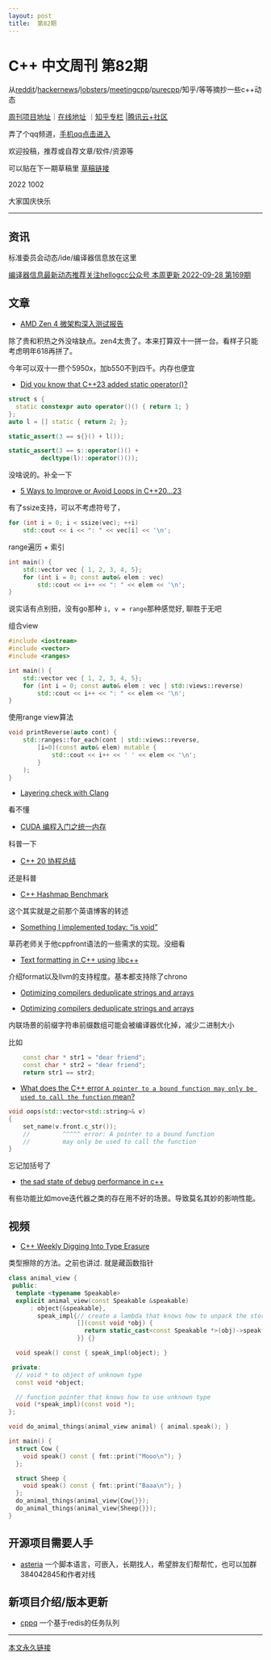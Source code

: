 ```yaml
---
layout: post
title:  第82期
---
```

# C++ 中文周刊 第82期


从[reddit](https://www.reddit.com/r/cpp/)/[hackernews](https://news.ycombinator.com/)/[lobsters](https://lobste.rs/)/[meetingcpp](https://www.meetingcpp.com/blog/blogroll/items/Meeting-Cpp-weekly-Blogroll-348.html)/[purecpp](http://www.purecpp.cn/)/知乎/等等摘抄一些c++动态



[周刊项目地址](https://github.com/wanghenshui/cppweeklynews)｜[在线地址](https://wanghenshui.github.io/cppweeklynews/) ｜[知乎专栏](https://www.zhihu.com/column/jieyaren) |[腾讯云+社区](https://cloud.tencent.com/developer/column/92884)

弄了个qq频道，[手机qq点击进入](https://qun.qq.com/qqweb/qunpro/share?_wv=3&_wwv=128&inviteCode=xzjHQ&from=246610&biz=ka)

欢迎投稿，推荐或自荐文章/软件/资源等



可以贴在下一期草稿里 [草稿链接](https://github.com/wanghenshui/cppweeklynews/pull/15)

2022 1002

大家国庆快乐

---

## 资讯

标准委员会动态/ide/编译器信息放在这里

[编译器信息最新动态推荐关注hellogcc公众号 本周更新 2022-09-28 第169期](https://github.com/hellogcc/osdt-weekly/blob/master/weekly-2022/2022-09-28.md)


## 文章

- [AMD Zen 4 微架构深入测试报告](https://zhuanlan.zhihu.com/p/568419115)

除了贵和积热之外没啥缺点。zen4太贵了。本来打算双十一拼一台。看样子只能考虑明年618再拼了。

今年可以双十一攒个5950x，加b550不到四千。内存也便宜


- [Did you know that C++23 added static operator()?](https://github.com/QuantlabFinancial/cpp_tip_of_the_week/blob/master/tips/298.md)



```cpp
struct s {
  static constexpr auto operator()() { return 1; }
};
auto l = [] static { return 2; };

static_assert(3 == s{}() + l());

static_assert(3 == s::operator()() +
         decltype(l)::operator()());
```

没啥说的。补全一下

- [5 Ways to Improve or Avoid Loops in C++20...23 ](https://www.cppstories.com/2022/improve-loops-cpp2b/)

有了ssize支持，可以不考虑符号了，

```cpp
for (int i = 0; i < ssize(vec); ++i)
    std::cout << i << ": " << vec[i] << '\n';

```
range遍历 + 索引

```cpp
int main() {
    std::vector vec { 1, 2, 3, 4, 5};
    for (int i = 0; const auto& elem : vec)
        std::cout << i++ << ": " << elem << '\n';
}

```
说实话有点别扭，没有go那种 `i, v = range`那种感觉好, 聊胜于无吧

组合view

```cpp
#include <iostream>
#include <vector>
#include <ranges>

int main() {
    std::vector vec { 1, 2, 3, 4, 5};
    for (int i = 0; const auto& elem : vec | std::views::reverse)
        std::cout << i++ << ": " << elem << '\n';
}

```

使用range view算法

```cpp
void printReverse(auto cont) {
    std::ranges::for_each(cont | std::views::reverse, 
        [i=0](const auto& elem) mutable {
            std::cout << i++ << ' ' << elem << '\n';
        }
    );
}

```

- [Layering check with Clang ](https://zhuanlan.zhihu.com/p/568130072)

看不懂

- [CUDA 编程入门之统一内存](https://zhuanlan.zhihu.com/p/567915643)

科普一下

- [C++ 20 协程总结](https://zhuanlan.zhihu.com/p/569480618)

还是科普

- [C++ Hashmap Benchmark](https://zhuanlan.zhihu.com/p/569618538)

这个其实就是之前那个英语博客的转述

- [Something I implemented today: “is void”](https://herbsutter.com/2022/09/25/something-i-implemented-today-is-void/)

草药老师关于他cppfront语法的一些需求的实现。没细看

- [Text formatting in C++ using libc++](https://blog.llvm.org/posts/2022-08-14-libc++-format/)

介绍format以及llvm的支持程度。基本都支持除了chrono

- [Optimizing compilers deduplicate strings and arrays](https://lemire.me/blog/2022/09/23/optimizing-compilers-deduplicate-strings-and-arrays/)


- [Optimizing compilers deduplicate strings and arrays](https://lemire.me/blog/2022/09/23/optimizing-compilers-deduplicate-strings-and-arrays/)

内联场景的前缀字符串前缀数组可能会被编译器优化掉，减少二进制大小

比如

```cpp
    const char * str1 = "dear friend";
    const char * str2 = "dear friend";
    return str1 == str2;
```

- [What does the C++ error `A pointer to a bound function may only be used to call the function` mean?](https://devblogs.microsoft.com/oldnewthing/20220926-00/?p=107212)

```cpp
void oops(std::vector<std::string>& v)
{
    set_name(v.front.c_str());
    //         ^^^^^ error: A pointer to a bound function
    //         may only be used to call the function
}
```

忘记加括号了


- [the sad state of debug performance in c++](https://vittorioromeo.info/index/blog/debug_performance_cpp.html)

有些功能比如move迭代器之类的存在用不好的场景。导致莫名其妙的影响性能。


## 视频

- [C++ Weekly Digging Into Type Erasure](https://www.youtube.com/watch?v=iMzEUdacznQ)

类型擦除的方法。之前也讲过. 就是藏函数指针

```cpp
class animal_view {
 public:
  template <typename Speakable>
  explicit animal_view(const Speakable &speakable)
      : object{&speakable},
        speak_impl{// create a lambda that knows how to unpack the stored object
                   [](const void *obj) {
                     return static_cast<const Speakable *>(obj)->speak();
                   }} {}

  void speak() const { speak_impl(object); }

 private:
  // void * to object of unknown type
  const void *object;

  // function pointer that knows how to use unknown type
  void (*speak_impl)(const void *);
};

void do_animal_things(animal_view animal) { animal.speak(); }

int main() {
  struct Cow {
    void speak() const { fmt::print("Mooo\n"); }
  };

  struct Sheep {
    void speak() const { fmt::print("Baaa\n"); }
  };
  do_animal_things(animal_view{Cow{}});
  do_animal_things(animal_view{Sheep{}});
}
```

## 开源项目需要人手

- [asteria](https://github.com/lhmouse/asteria) 一个脚本语言，可嵌入，长期找人，希望胖友们帮帮忙，也可以加群384042845和作者对线


## 新项目介绍/版本更新

- [cppq](https://github.com/jafarlihi/cppq) 一个基于redis的任务队列


---



[本文永久链接](https://wanghenshui.github.io/cppweeklynews/posts/082.html)

